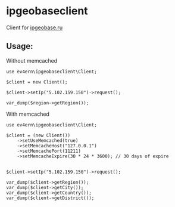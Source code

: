 # ipgeobaseclient

Client for [ipgeobase.ru](http://ipgeobase.ru)

Usage:
------

Without memcached

```
use ev4ern\ipgeobaseclient\Client;

$client = new Client();

$client->setIp("5.102.159.150")->request();

var_dump($region->getRegion());
```

With memcached

```
use ev4ern\ipgeobaseclient\Client;

$client = (new Client())
    ->setUseMemcached(true)
    ->setMemcacheHost("127.0.0.1")
    ->setMemcachePort(11211)
    ->setMemcacheExpire(30 * 24 * 3600); // 30 days of expire


$client->setIp("5.102.159.150")->request();

var_dump($client->getRegion());
var_dump($client->getCity());
var_dump($client->getCountry());
var_dump($client->getDistrict());
```

